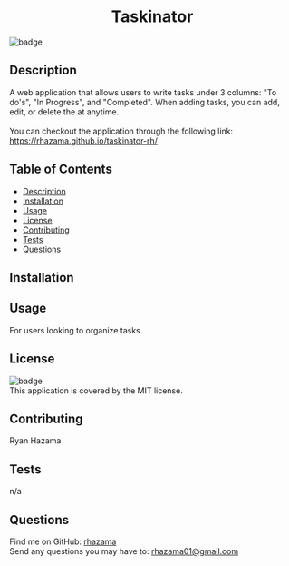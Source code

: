 <h1 align="center">Taskinator</h1>

![badge](https://img.shields.io/badge/license-MIT-brightgreen)<br />
## Description
A web application that allows users to write tasks under 3 columns: "To do's", "In Progress", and "Completed". When adding tasks, you can add, edit, or delete the at anytime.
<br />
<br />
You can checkout the application through the following link: https://rhazama.github.io/taskinator-rh/

## Table of Contents
- [Description](#description)
- [Installation](#installation)
- [Usage](#usage)
- [License](#license)
- [Contributing](#contributing)
- [Tests](#tests)
- [Questions](#questions)
## Installation

## Usage
For users looking to organize tasks.

## License
![badge](https://img.shields.io/badge/license-MIT-brightgreen)
<br />
This application is covered by the MIT license.
## Contributing
Ryan Hazama
## Tests
n/a
## Questions
Find me on GitHub: [rhazama](https://github.com/rhazama)<br />
Send any questions you may have to: rhazama01@gmail.com<br />
